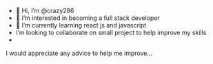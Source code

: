 - 👋 Hi, I’m @crazy286
- 👀 I’m interested in becoming a full stack developer
- 🌱 I’m currently learning react js and javascript
- I’m looking to collaborate on small project to help improve my skills
- 
I would appreciate any advice to help me improve...

